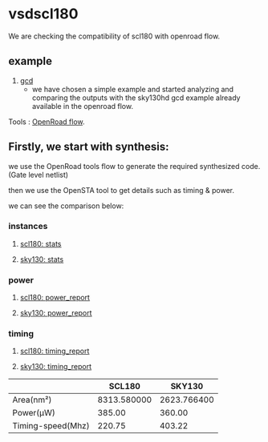 # vsdscl180

We are checking the compatibility of scl180 with openroad flow.

## example 
  1. [gcd](https://github.com/vsdip/vsdscl180/blob/main/synthesis/scl180/1_1_yosys.v)
     - we have chosen a simple example and started analyzing and comparing the outputs with the sky130hd gcd example already available in the openroad flow.

Tools : [OpenRoad flow](https://github.com/The-OpenROAD-Project/OpenROAD-flow-scripts).

## Firstly, we start with synthesis:

we use the OpenRoad tools flow to generate the required synthesized code. (Gate level netlist)

then we use the OpenSTA tool to get details such as timing & power.

we can see the comparison below:

### instances 
1. <ins>scl180: [stats](https://github.com/vsdip/vsdscl180/blob/83f85ed33278ba3519867a79d0f2ba641ea1c1a4/synthesis/scl180/synth_stat.txt)</ins>
   
2. <ins>sky130: [stats](https://github.com/vsdip/vsdscl180/blob/83f85ed33278ba3519867a79d0f2ba641ea1c1a4/synthesis/sky130/synth_stat.txt)</ins>

### power 
1. <ins>scl180: [power_report](https://github.com/vsdip/vsdscl180/blob/83f85ed33278ba3519867a79d0f2ba641ea1c1a4/synthesis/scl180/power_scl.txt)</ins>
 
2. <ins>sky130: [power_report](https://github.com/vsdip/vsdscl180/blob/83f85ed33278ba3519867a79d0f2ba641ea1c1a4/synthesis/sky130/power_sky.txt)</ins>


### timing 
1. <ins>scl180: [timing_report](https://github.com/vsdip/vsdscl180/blob/83f85ed33278ba3519867a79d0f2ba641ea1c1a4/synthesis/scl180/timing_details_scl130.txt)</ins>

2. <ins>sky130: [timing_report](https://github.com/vsdip/vsdscl180/blob/83f85ed33278ba3519867a79d0f2ba641ea1c1a4/synthesis/sky130/timing_details_sky130.txt)</ins>



|                 |SCL180                         |SKY130                        |
|-----------------|-------------------------------|----------------------------- |
|Area(nm²)        |      8313.580000              |    2623.766400               |
|Power(μW)        |      385.00                   |    360.00                    |
|Timing-speed(Mhz)|      220.75                   |    403.22                    |
  



